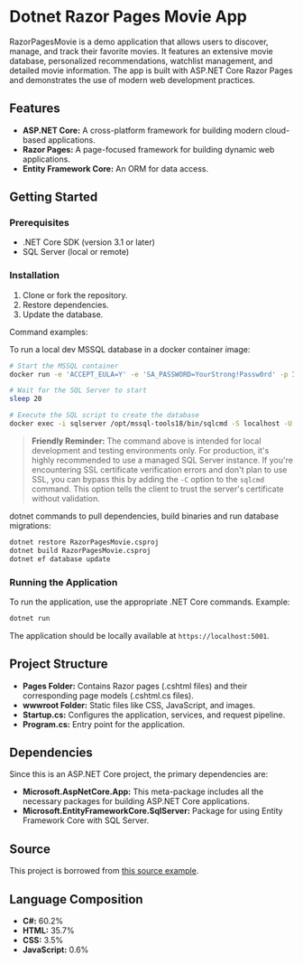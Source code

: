 # Dotnet Razor Pages Movie App

RazorPagesMovie is a demo application that allows users to discover, manage, and track their favorite movies. It features an extensive movie database, personalized recommendations, watchlist management, and detailed movie information. The app is built with ASP.NET Core Razor Pages and demonstrates the use of modern web development practices.

## Features

- **ASP.NET Core:** A cross-platform framework for building modern cloud-based applications.
- **Razor Pages:** A page-focused framework for building dynamic web applications.
- **Entity Framework Core:** An ORM for data access.

## Getting Started

### Prerequisites

- .NET Core SDK (version 3.1 or later)
- SQL Server (local or remote)

### Installation

1. Clone or fork the repository.
2. Restore dependencies.
3. Update the database.

Command examples:

To run a local dev MSSQL database in a docker container image:

```bash
# Start the MSSQL container
docker run -e 'ACCEPT_EULA=Y' -e 'SA_PASSWORD=YourStrong!Passw0rd' -p 1433:1433 --name sqlserver -d mcr.microsoft.com/mssql/server

# Wait for the SQL Server to start
sleep 20

# Execute the SQL script to create the database
docker exec -i sqlserver /opt/mssql-tools18/bin/sqlcmd -S localhost -U sa -P 'YourStrong!Passw0rd' -Q "CREATE DATABASE RazorPagesMovieContext;"
```

> **Friendly Reminder:** The command above is intended for local development and testing environments only. For production, it's highly recommended to use a managed SQL Server instance. If you're encountering SSL certificate verification errors and don't plan to use SSL, you can bypass this by adding the `-C` option to the `sqlcmd` command. This option tells the client to trust the server's certificate without validation.



dotnet commands to pull dependencies, build binaries and run database migrations:
```bash
dotnet restore RazorPagesMovie.csproj
dotnet build RazorPagesMovie.csproj
dotnet ef database update
```

### Running the Application

To run the application, use the appropriate .NET Core commands. 
Example:
```bash
dotnet run
```

The application should be locally available at `https://localhost:5001`.

## Project Structure

- **Pages Folder:** Contains Razor pages (.cshtml files) and their corresponding page models (.cshtml.cs files).
- **wwwroot Folder:** Static files like CSS, JavaScript, and images.
- **Startup.cs:** Configures the application, services, and request pipeline.
- **Program.cs:** Entry point for the application.

## Dependencies

Since this is an ASP.NET Core project, the primary dependencies are:

- **Microsoft.AspNetCore.App:** This meta-package includes all the necessary packages for building ASP.NET Core applications.
- **Microsoft.EntityFrameworkCore.SqlServer:** Package for using Entity Framework Core with SQL Server.

## Source

This project is borrowed from [this source example](https://github.com/dotnet/AspNetCore.Docs/tree/main/aspnetcore/tutorials/razor-pages/razor-pages-start/sample/RazorPagesMovie90).

## Language Composition

- **C#:** 60.2%
- **HTML:** 35.7%
- **CSS:** 3.5%
- **JavaScript:** 0.6%
